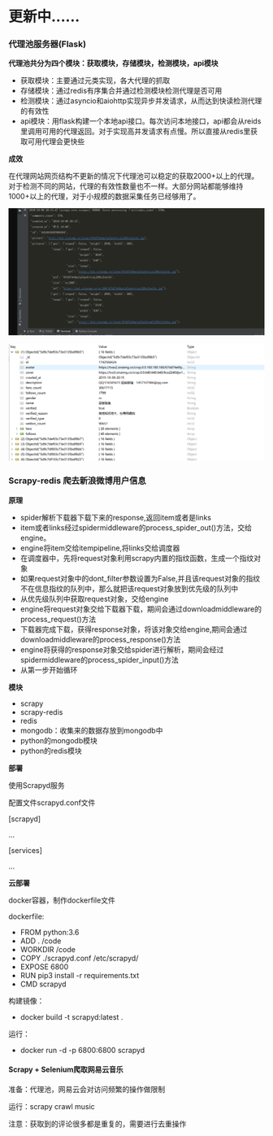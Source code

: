 # **更新中**......

### 代理池服务器(Flask)

**代理池共分为四个模块：获取模块，存储模块，检测模块，api模块**

- 获取模块：主要通过元类实现，各大代理的抓取
- 存储模块：通过redis有序集合并通过检测模块检测代理是否可用
- 检测模块：通过asyncio和aiohttp实现异步并发请求，从而达到快读检测代理的有效性
- api模块：用flask构建一个本地api接口。每次访问本地接口，api都会从reids里调用可用的代理返回。对于实现高并发请求有点慢。所以直接从redis里获取可用代理会更快些

**成效**

在代理网站网页结构不更新的情况下代理池可以稳定的获取2000+以上的代理。对于检测不同的网站，代理的有效性数量也不一样。大部分网站都能够维持1000+以上的代理，对于小规模的数据采集任务已经够用了。

![新浪微博结果1.0](image/新浪微博结果1.0.png)

![mongodb](image/mongodb.png)





### Scrapy-redis 爬去新浪微博用户信息

**原理**

- spider解析下载器下载下来的response,返回item或者是links 
- item或者links经过spidermiddleware的process_spider_out()方法，交给engine。 
- engine将item交给itempipeline,将links交给调度器 
- 在调度器中，先将request对象利用scrapy内置的指纹函数，生成一个指纹对象 
- 如果request对象中的dont_filter参数设置为False,并且该request对象的指纹不在信息指纹的队列中，那么就把该request对象放到优先级的队列中 
- 从优先级队列中获取request对象，交给engine 
- engine将request对象交给下载器下载，期间会通过downloadmiddleware的process_request()方法 
- 下载器完成下载，获得response对象，将该对象交给engine,期间会通过downloadmiddleware的process_response()方法 
- engine将获得的response对象交给spider进行解析，期间会经过spidermiddleware的process_spider_input()方法 
- 从第一步开始循环

**模块**

- scrapy
- scrapy-redis
- redis
- mongodb：收集来的数据存放到mongodb中
- python的mongodb模块 
- python的redis模块

**部署**

使用Scrapyd服务

配置文件scrapyd.conf文件

[scrapyd]

...

[services]

...

**云部署**

docker容器，制作dockerfile文件

dockerfile:

- FROM python:3.6
- ADD . /code
- WORKDIR /code
- COPY ./scrapyd.conf /etc/scrapyd/
- EXPOSE 6800
- RUN pip3 install -r requirements.txt
- CMD scrapyd

构建镜像：

- docker build -t scrapyd:latest .

运行：

- docker run -d -p 6800:6800 scrapyd

#### Scrapy + Selenium爬取网易云音乐

准备：代理池，网易云会对访问频繁的操作做限制

运行：scrapy crawl music 

注意：获取到的评论很多都是重复的，需要进行去重操作

